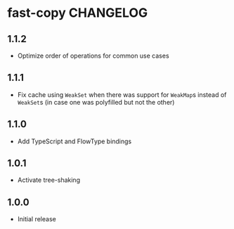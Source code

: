 # fast-copy CHANGELOG

## 1.1.2

* Optimize order of operations for common use cases

## 1.1.1

* Fix cache using `WeakSet` when there was support for `WeakMap`s instead of `WeakSet`s (in case one was polyfilled but not the other)

## 1.1.0

* Add TypeScript and FlowType bindings

## 1.0.1

* Activate tree-shaking

## 1.0.0

* Initial release
